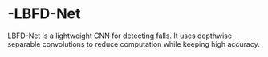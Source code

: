 # -LBFD-Net
LBFD-Net is a lightweight CNN for detecting falls. It uses depthwise separable convolutions to reduce computation while keeping high accuracy. 
